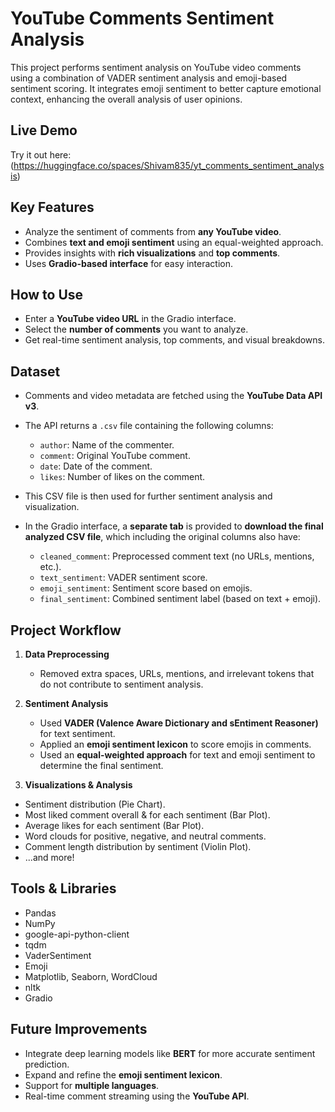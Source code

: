 # YouTube Comments Sentiment Analysis

This project performs sentiment analysis on YouTube video comments using a combination of VADER sentiment analysis and emoji-based sentiment scoring. It integrates emoji sentiment to better capture emotional context, enhancing the overall analysis of user opinions.

## Live Demo
Try it out here: (https://huggingface.co/spaces/Shivam835/yt_comments_sentiment_analysis)  

## Key Features
- Analyze the sentiment of comments from **any YouTube video**.
- Combines **text and emoji sentiment** using an equal-weighted approach.
- Provides insights with **rich visualizations** and **top comments**.
- Uses **Gradio-based interface** for easy interaction.

## How to Use
- Enter a **YouTube video URL** in the Gradio interface.
- Select the **number of comments** you want to analyze.
- Get real-time sentiment analysis, top comments, and visual breakdowns.

## Dataset
- Comments and video metadata are fetched using the **YouTube Data API v3**.
- The API returns a `.csv` file containing the following columns:
  - `author`: Name of the commenter.
  - `comment`: Original YouTube comment.
  - `date`: Date of the comment.
  - `likes`: Number of likes on the comment.

- This CSV file is then used for further sentiment analysis and visualization.

- In the Gradio interface, a **separate tab** is provided to **download the final analyzed CSV file**, which including the original columns also have:
  - `cleaned_comment`: Preprocessed comment text (no URLs, mentions, etc.).
  - `text_sentiment`: VADER sentiment score.
  - `emoji_sentiment`: Sentiment score based on emojis.
  - `final_sentiment`: Combined sentiment label (based on text + emoji).

## Project Workflow
1. **Data Preprocessing**
   - Removed extra spaces, URLs, mentions, and irrelevant tokens that do not contribute to sentiment analysis.

2. **Sentiment Analysis**
   - Used **VADER (Valence Aware Dictionary and sEntiment Reasoner)** for text sentiment.
   - Applied an **emoji sentiment lexicon** to score emojis in comments.
   - Used an **equal-weighted approach** for text and emoji sentiment to determine the final sentiment.

3. **Visualizations & Analysis**
- Sentiment distribution (Pie Chart).
- Most liked comment overall & for each sentiment (Bar Plot).
- Average likes for each sentiment (Bar Plot).
- Word clouds for positive, negative, and neutral comments.
- Comment length distribution by sentiment (Violin Plot).
- ...and more!

## Tools & Libraries
- Pandas
- NumPy
- google-api-python-client
- tqdm
- VaderSentiment
- Emoji
- Matplotlib, Seaborn, WordCloud
- nltk
- Gradio

## Future Improvements
- Integrate deep learning models like **BERT** for more accurate sentiment prediction.
- Expand and refine the **emoji sentiment lexicon**.
- Support for **multiple languages**.
- Real-time comment streaming using the **YouTube API**.
